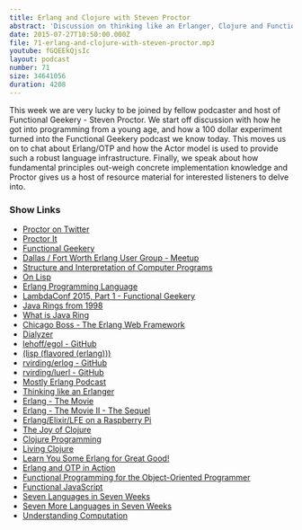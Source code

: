 ```yaml
---
title: Erlang and Clojure with Steven Proctor
abstract: 'Discussion on thinking like an Erlanger, Clojure and Functional Programming'
date: 2015-07-27T10:50:00.000Z
file: 71-erlang-and-clojure-with-steven-proctor.mp3
youtube: fGQEEkQjsIc
layout: podcast
number: 71
size: 34641056
duration: 4208
---
```


This week we are very lucky to be joined by fellow podcaster and host of Functional Geekery - Steven Proctor.
We start off discussion with how he got into programming from a young age, and how a 100 dollar experiment turned into the Functional Geekery podcast we know today.
This moves us on to chat about Erlang/OTP and how the Actor model is used to provide such a robust language infrastructure.
Finally, we speak about how fundamental principles out-weigh concrete implementation knowledge and Proctor gives us a host of resource material for interested listeners to delve into.

### Show Links

- [Proctor on Twitter](https://twitter.com/stevenproctor)
- [Proctor It](http://www.proctor-it.com/)
- [Functional Geekery](http://www.functionalgeekery.com/)
- [Dallas / Fort Worth Erlang User Group - Meetup](http://www.meetup.com/DFW-Erlang-User-Group/)
- [Structure and Interpretation of Computer Programs](https://mitpress.mit.edu/sicp/full-text/book/book.html)
- [On Lisp](http://www.paulgraham.com/onlisp.html)
- [Erlang Programming Language](http://www.erlang.org/)
- [LambdaConf 2015, Part 1 - Functional Geekery](http://www.functionalgeekery.com/episode-22-lambdaconf-2015-part-1/)
- [Java Rings from 1998](http://boingboing.net/2012/03/28/java-rings-from-1998.html)
- [What is Java Ring](http://searchsoa.techtarget.com/definition/Java-Ring)
- [Chicago Boss - The Erlang Web Framework](http://chicagoboss.org/)
- [Dialyzer](http://www.erlang.org/doc/man/dialyzer.html)
- [lehoff/egol - GitHub](https://github.com/lehoff/egol)
- [(lisp (flavored (erlang)))](http://lfe.io/)
- [rvirding/erlog - GitHub](https://github.com/rvirding/erlog)
- [rvirding/luerl - GitHub](https://github.com/rvirding/luerl)
- [Mostly Erlang Podcast](http://mostlyerlang.com/)
- [Thinking like an Erlanger](https://www.erlang-solutions.com/resources/webinars/thinking-erlanger)
- [Erlang - The Movie](https://www.youtube.com/watch?v=xrIjfIjssLE)
- [Erlang - The Movie II - The Sequel](https://www.youtube.com/watch?v=rRbY3TMUcgQ)
- [Erlang/Elixir/LFE on a Raspberry Pi](http://www.meetup.com/DFW-Erlang-User-Group/events/222986865/)
- [The Joy of Clojure](http://www.manning.com/fogus2/)
- [Clojure Programming](http://shop.oreilly.com/product/0636920013754.do)
- [Living Clojure](http://shop.oreilly.com/product/0636920034292.do)
- [Learn You Some Erlang for Great Good!](http://learnyousomeerlang.com/)
- [Erlang and OTP in Action](http://www.manning.com/logan/)
- [Functional Programming for the Object-Oriented Programmer](https://leanpub.com/fp-oo)
- [Functional JavaScript](http://shop.oreilly.com/product/0636920028857.do)
- [Seven Languages in Seven Weeks](https://pragprog.com/book/btlang/seven-languages-in-seven-weeks)
- [Seven More Languages in Seven Weeks](https://pragprog.com/book/7lang/seven-more-languages-in-seven-weeks)
- [Understanding Computation](http://computationbook.com/)
